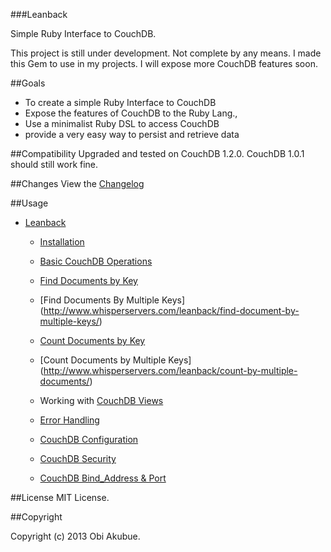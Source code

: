 ###Leanback

Simple Ruby Interface to CouchDB. 

This project is still under development. Not complete by any means. I made this Gem to use in my projects. I will expose more CouchDB features soon.

##Goals
* To create a simple Ruby Interface to CouchDB
* Expose the features of CouchDB to the Ruby Lang., 
* Use a minimalist Ruby DSL to access CouchDB
* provide a very easy way to persist and retrieve data

##Compatibility
Upgraded and tested on CouchDB 1.2.0. CouchDB 1.0.1 should still work fine. 

##Changes
View the [Changelog](https://github.com/obi-a/leanback/blob/master/Changelog.rdoc)

##Usage


* [Leanback](http://www.whisperservers.com/leanback/leanback/)

   + [Installation](http://www.whisperservers.com/leanback/leanback/installation/) 
 
   + [Basic CouchDB Operations](http://www.whisperservers.com/leanback/basic-couchdb-operations/)
   
   + [Find Documents by Key](http://www.whisperservers.com/leanback/find-documents-by-key/)
    
   + [Find Documents By Multiple Keys] (http://www.whisperservers.com/leanback/find-document-by-multiple-keys/)

   + [Count Documents by Key](http://www.whisperservers.com/leanback/count-documents-by-key/)

   + [Count Documents by Multiple Keys] (http://www.whisperservers.com/leanback/count-by-multiple-documents/)

   + Working with [CouchDB Views](http://www.whisperservers.com/leanback/design-documents-and-permanent-views/)

   + [Error Handling](http://www.whisperservers.com/leanback/error-handling/)
   
   + [CouchDB Configuration](http://www.whisperservers.com/leanback/couchdb-configuration/) 
   
   + [CouchDB Security](http://www.whisperservers.com/leanback/couchdb-security/) 
   
   + [CouchDB Bind_Address & Port](http://www.whisperservers.com/leanback/setting-the-bind_address-port/) 

##License
MIT License.

##Copyright

Copyright (c) 2013 Obi Akubue. 


